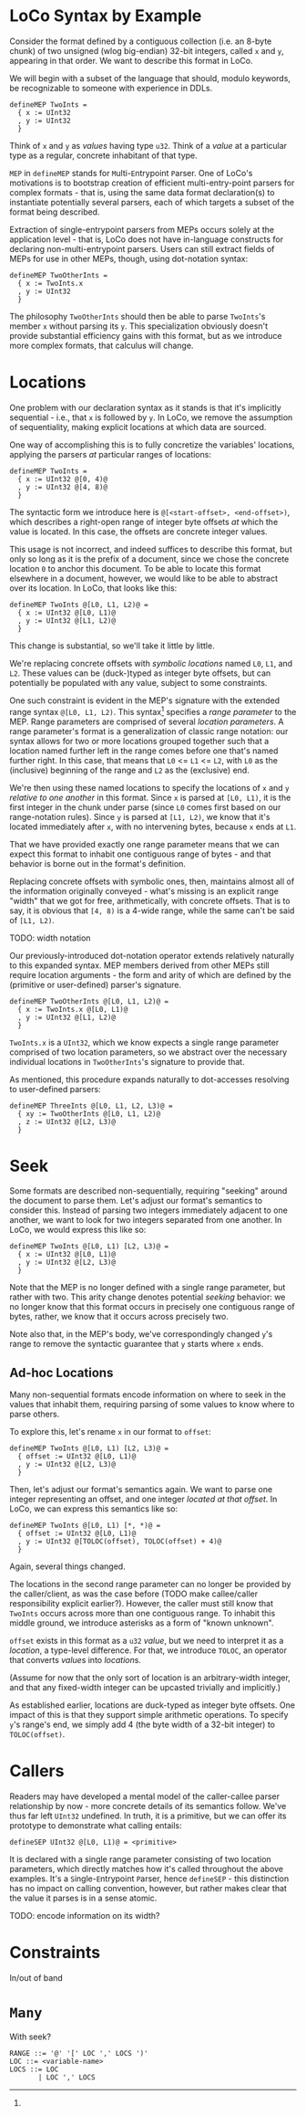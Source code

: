 # LoCo Syntax by Example

Consider the format defined by a contiguous collection (i.e. an 8-byte chunk) of
two unsigned (wlog big-endian) 32-bit integers, called `x` and `y`, appearing in
that order. We want to describe this format in LoCo. 

We will begin with a subset of the language that should, modulo keywords, be
recognizable to someone with experience in DDLs.

```
defineMEP TwoInts =
  { x := UInt32
  , y := UInt32
  }
```

Think of `x` and `y` as *values* having type `u32`. Think of a *value* at a
particular type as a regular, concrete inhabitant of that type.

`MEP` in `defineMEP` stands for `M`ulti-`E`ntrypoint `P`arser. One of LoCo's
motivations is to bootstrap creation of efficient multi-entry-point parsers for
complex formats - that is, using the same data format declaration(s) to
instantiate potentially several parsers, each of which targets a subset of the
format being described.

Extraction of single-entrypoint parsers from MEPs occurs solely at the
application level - that is, LoCo does not have in-language constructs for
declaring non-multi-entrypoint parsers. Users can still extract fields of MEPs
for use in other MEPs, though, using dot-notation syntax:

```
defineMEP TwoOtherInts =
  { x := TwoInts.x
  , y := UInt32
  }
```

<!-- At this point, you can think of the types of `x` and `y` as unsigned
32-bit integer. -->

The philosophy `TwoOtherInts` should then be able to parse `TwoInts`'s member
`x` without parsing its `y`. This specialization obviously doesn't provide
substantial efficiency gains with this format, but as we introduce more complex
formats, that calculus will change.

# Locations

One problem with our declaration syntax as it stands is that it's implicitly
sequential - i.e., that `x` is followed by `y`. In LoCo, we remove the
assumption of sequentiality, making explicit locations at which data are
sourced.

One way of accomplishing this is to fully concretize the variables' locations,
applying the parsers *at* particular ranges of locations:

```
defineMEP TwoInts =
  { x := UInt32 @[0, 4)@
  , y := UInt32 @[4, 8)@
  }
```

The syntactic form we introduce here is `@[<start-offset>, <end-offset>)`, which
describes a right-open range of integer byte offsets *at* which the value is
located. In this case, the offsets are concrete integer values.

This usage is not incorrect, and indeed suffices to describe this format, but
only so long as it is the prefix of a document, since we chose the concrete
location `0` to anchor this document. To be able to locate this format elsewhere
in a document, however, we would like to be able to abstract over its location.
In LoCo, that looks like this:

```
defineMEP TwoInts @[L0, L1, L2)@ =
  { x := UInt32 @[L0, L1)@
  , y := UInt32 @[L1, L2)@
  }
```

This change is substantial, so we'll take it little by little.

We're replacing concrete offsets with *symbolic locations* named `L0`, `L1`, and
`L2`. These values can be (duck-)typed as integer byte offsets, but can
potentially be populated with any value, subject to some constraints.

One such constraint is evident in the MEP's signature with the extended range
syntax `@[L0, L1, L2)`. This syntax[^1] specifies a *range parameter* to the
MEP. Range parameters are comprised of several *location parameters*. A range
parameter's format is a generalization of classic range notation: our syntax
allows for two or more locations grouped together such that a location named
further left in the range comes before one that's named further right. In this
case, that means that `L0` <= `L1` <= `L2`, with `L0` as the (inclusive)
beginning of the range and `L2` as the (exclusive) end.

We're then using these named locations to specify the locations of `x` and `y`
*relative to one another* in this format. Since `x` is parsed at `[L0, L1)`, it
is the first integer in the chunk under parse (since `L0` comes first based on
our range-notation rules). Since `y` is parsed at `[L1, L2)`, we know that it's
located immediately after `x`, with no intervening bytes, because `x` ends at
`L1`.

That we have provided exactly one range parameter means that we can expect this
format to inhabit one contiguous range of bytes - and that behavior is borne out
in the format's definition.

Replacing concrete offsets with symbolic ones, then, maintains almost all of the
information originally conveyed - what's missing is an explicit range "width"
that we got for free, arithmetically, with concrete offsets. That is to say, it
is obvious that `[4, 8)` is a 4-wide range, while the same can't be said of
`[L1, L2)`.

TODO: width notation

Our previously-introduced dot-notation operator extends relatively naturally to
this expanded syntax. MEP members derived from other MEPs still require location
arguments - the form and arity of which are defined by the (primitive or
user-defined) parser's signature.

```
defineMEP TwoOtherInts @[L0, L1, L2)@ =
  { x := TwoInts.x @[L0, L1)@
  , y := UInt32 @[L1, L2)@
  }
```

`TwoInts.x` is a `UInt32`, which we know expects a single range parameter
comprised of two location parameters, so we abstract over the necessary
individual locations in `TwoOtherInts`'s signature to provide that.

As mentioned, this procedure expands naturally to dot-accesses resolving to
user-defined parsers:

```
defineMEP ThreeInts @[L0, L1, L2, L3)@ =
  { xy := TwoOtherInts @[L0, L1, L2)@
  , z := UInt32 @[L2, L3)@
  }
```

<!-- MARK: this is funky - `TwoIntsX` *should* only parse a subset of the range
that `TwoInts` otherwise needs, but if we don't introduce the full range in
its signature we can't pass the number of location parameters that `TwoInts`
expects:

```
defineSEP TwoIntsX @[L0, L1, ?) = extract (TwoInts @[L0, L1, L2)) x
defineSEP TwoIntsX @[L0, L1, ?) = (TwoInts @[L0, L1, L2)) `extract` x
defineSEP TwoIntsX @[L0, L1, ?) = extract x from (TwoInts @[L0, L1, L2))
``` -->

# Seek

Some formats are described non-sequentially, requiring "seeking" around the
document to parse them. Let's adjust our format's semantics to consider this.
Instead of parsing two integers immediately adjacent to one another, we want to
look for two integers separated from one another. In LoCo, we would express this
like so:

```
defineMEP TwoInts @[L0, L1) [L2, L3)@ =
  { x := UInt32 @[L0, L1)@
  , y := UInt32 @[L2, L3)@
  }
```

Note that the MEP is no longer defined with a single range parameter, but rather
with two. This arity change denotes potential *seeking* behavior: we no longer
know that this format occurs in precisely one contiguous range of bytes, rather,
we know that it occurs across precisely two.

Note also that, in the MEP's body, we've correspondingly changed `y`'s range to
remove the syntactic guarantee that `y` starts where `x` ends.

## Ad-hoc Locations

Many non-sequential formats encode information on where to seek in the values
that inhabit them, requiring parsing of some values to know where to parse
others.

To explore this, let's rename `x` in our format to `offset`:

```
defineMEP TwoInts @[L0, L1) [L2, L3)@ =
  { offset := UInt32 @[L0, L1)@
  , y := UInt32 @[L2, L3)@
  }
```

Then, let's adjust our format's semantics again. We want to parse one integer
representing an offset, and one integer *located at that offset*. In LoCo, we
can express this semantics like so:

```
defineMEP TwoInts @[L0, L1) [*, *)@ =
  { offset := UInt32 @[L0, L1)@
  , y := UInt32 @[TOLOC(offset), TOLOC(offset) + 4)@
  }
```

Again, several things changed.

The locations in the second range parameter can no longer be provided by the
caller/client, as was the case before (TODO make callee/caller responsibility
explicit earlier?). However, the caller must still know that `TwoInts` occurs
across more than one contiguous range. To inhabit this middle ground, we
introduce asterisks as a form of "known unknown".

`offset` exists in this format as a `u32` *value*, but we need to interpret it
as a *location*, a type-level difference. For that, we introduce `TOLOC`, an
operator that converts *value*s into *location*s. 

(Assume for now that the only sort of location is an arbitrary-width integer,
and that any fixed-width integer can be upcasted trivially and implicitly.)

As established earlier, locations are duck-typed as integer byte offsets. One
impact of this is that they support simple arithmetic operations. To specify
`y`'s range's end, we simply add 4 (the byte width of a 32-bit integer) to
`TOLOC(offset)`.


# Callers

Readers may have developed a mental model of the caller-callee parser
relationship by now - more concrete details of its semantics follow. We've thus
far left `UInt32` undefined. In truth, it is a primitive, but we can offer its
prototype to demonstrate what calling entails:

```
defineSEP UInt32 @[L0, L1)@ = <primitive>
```

It is declared with a single range parameter consisting of two location
parameters, which directly matches how it's called throughout the above
examples. It's a `S`ingle-`E`ntrypoint `P`arser, hence `defineSEP` - this
distinction has no impact on calling convention, however, but rather makes clear
that the value it parses is in a sense atomic.

TODO: encode information on its width?


# Constraints

In/out of band

# `Many`

With seek?


[^1]:
  ```
  RANGE ::= '@' '[' LOC ',' LOCS ')'
  LOC ::= <variable-name>
  LOCS ::= LOC
         | LOC ',' LOCS
  ```
